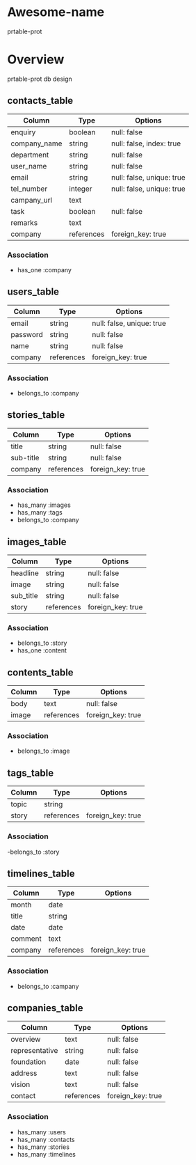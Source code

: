 # Awesome-name
  prtable-prot


# Overview
  prtable-prot db design


## contacts_table
|Column       |Type       |Options|
|-------------|-----------|-------|
|enquiry      |boolean    |null: false|
|company_name |string     |null: false, index: true|
|department   |string     |null: false|
|user_name    |string     |null: false|
|email        |string     |null: false, unique: true|
|tel_number   |integer    |null: false, unique: true|
|campany_url  |text       |
|task         |boolean    |null: false|
|remarks      |text       |
|company      |references |foreign_key: true|

### Association
- has_one :company


## users_table
|Column       |Type       |Options|
|-------------|-----------|-------|
|email        |string     |null: false, unique: true|
|password     |string     |null: false|
|name         |string     |null: false|
|company      |references |foreign_key: true|

### Association
- belongs_to :company


## stories_table
|Column       |Type       |Options|
|-------------|-----------|-------|
|title        |string     |null: false|
|sub-title    |string     |null: false|
|company      |references |foreign_key: true|

### Association
- has_many   :images
- has_many   :tags
- belongs_to :company


## images_table
|Column       |Type       |Options|
|-------------|-----------|-------|
|headline     |string     |null: false|
|image        |string     |null: false|
|sub_title    |string     |null: false|
|story        |references |foreign_key: true|

### Association
- belongs_to :story
- has_one  :content


## contents_table
|Column       |Type       |Options|
|-------------|-----------|-------|
|body         |text       |null: false|
|image        |references |foreign_key: true|

### Association
- belongs_to :image


## tags_table
|Column       |Type       |Options|
|-------------|-----------|-------|
|topic        |string     |
|story        |references |foreign_key: true|

### Association
-belongs_to :story


## timelines_table
|Column       |Type       |Options|
|-------------|-----------|-------|
|month        |date       |
|title        |string     |
|date         |date       |
|comment      |text       |
|company      |references |foreign_key: true|

### Association
- belongs_to :campany


## companies_table
|Column       |Type       |Options|
|-------------|-----------|-------|
|overview     |text       |null: false|
|representative|string    |null: false|
|foundation   |date       |null: false|
|address      |text       |null: false|
|vision       |text       |null: false|
|contact      |references |foreign_key: true|

### Association
- has_many :users
- has_many :contacts
- has_many :stories
- has_many :timelines
